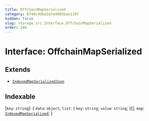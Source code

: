 ```yaml
---
title: OffchainMapSerialized
category: 6749c4dba3a7a4005bae1197
hidden: false
slug: storage.src.Interface.OffchainMapSerialized
order: 240
---
```


# Interface: OffchainMapSerialized

## Extends

- [`IndexedMapSerializedJson`](storagesrctypealiasindexedmapserializedjson)

## Indexable

 \[`key`: `string`\]: \{
  `data`: `object`;
  `list`: \{
     `key`: `string`;
     `value`: `string`;
    \}[];
  `map`: [`IndexedMapSerialized`](storagesrcinterfaceindexedmapserialized);
 \}
